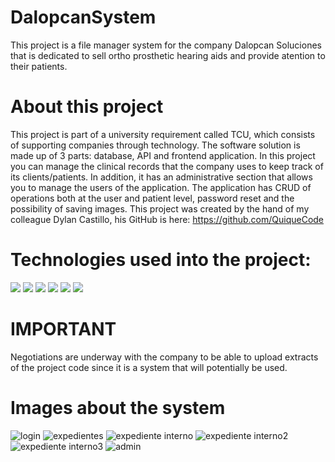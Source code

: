 # DalopcanSystem
This project is a file manager system for the company Dalopcan Soluciones that is dedicated to sell ortho prosthetic hearing aids and provide atention to their patients.

# About this project
This project is part of a university requirement called TCU, which consists of supporting companies through technology. The software solution is made up of 3 parts: database, API and frontend application.
In this project you can manage the clinical records that the company uses to keep track of its clients/patients. In addition, it has an administrative section that allows you to manage the users of the application. The application has CRUD of operations both at the user and patient level, password reset and the possibility of saving images. This project was created by the hand of my colleague Dylan Castillo, his GitHub is here: https://github.com/QuiqueCode

# Technologies used into the project: 
<img src="https://img.shields.io/badge/Node%20js-339933?style=for-the-badge&logo=nodedotjs&logoColor=white"> <img src="https://img.shields.io/badge/Express%20js-000000?style=for-the-badge&logo=express&logoColor=white"> <img src="https://img.shields.io/badge/MySQL-005C84?style=for-the-badge&logo=mysql&logoColor=white"> <img src="https://img.shields.io/badge/React-20232A?style=for-the-badge&logo=react&logoColor=61DAFB"> <img src="https://img.shields.io/badge/JavaScript-323330?style=for-the-badge&logo=javascript&logoColor=F7DF1E"> <img src="https://img.shields.io/badge/Material%20UI-007FFF?style=for-the-badge&logo=mui&logoColor=white">

# IMPORTANT

Negotiations are underway with the company to be able to upload extracts of the project code since it is a system that will potentially be used.

# Images about the system

![login](https://github.com/diegoTech14/DalopcanSystem/assets/85724318/e3cdfd30-e048-4749-acad-5b672131898d)
![expedientes](https://github.com/diegoTech14/DalopcanSystem/assets/85724318/490620f2-c002-40c0-95e1-9e2439645551)
![expediente interno](https://github.com/diegoTech14/DalopcanSystem/assets/85724318/7745bc18-2626-4329-8632-508f831d1ed6)
![expediente interno2](https://github.com/diegoTech14/DalopcanSystem/assets/85724318/95d51ea0-73a5-47dc-893d-3e571c15b262)
![expediente interno3](https://github.com/diegoTech14/DalopcanSystem/assets/85724318/9414049c-9e06-47ae-8048-24590694c824)
![admin](https://github.com/diegoTech14/DalopcanSystem/assets/85724318/094404be-6c60-4544-9f72-39e901bf48eb)




